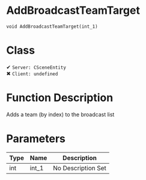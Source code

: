 # AddBroadcastTeamTarget
```
void AddBroadcastTeamTarget(int_1)
```
# Class
✔ `Server: CSceneEntity`  
✖ `Client: undefined`  

# Function Description
Adds a team (by index) to the broadcast list
# Parameters
Type|Name|Description
--|--|--
int|int_1|No Description Set
